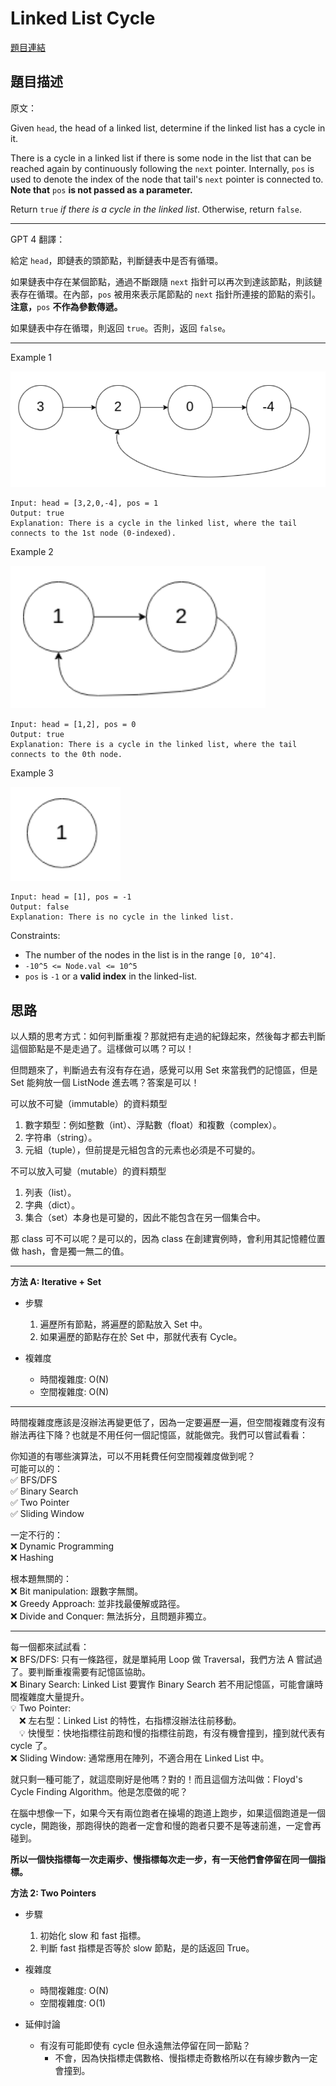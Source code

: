 # Linked List Cycle

[題目連結](https://leetcode.com/problems/linked-list-cycle/)

## 題目描述
原文：

Given `head`, the head of a linked list, determine if the linked list has a cycle in it.

There is a cycle in a linked list if there is some node in the list that can be reached again by continuously following the `next` pointer. Internally, `pos` is used to denote the index of the node that tail's `next` pointer is connected to. **Note that** `pos` **is not passed as a parameter.**

Return `true` *if there is a cycle in the linked list*. Otherwise, return `false`.

 

----

GPT 4 翻譯：

給定 `head`，即鏈表的頭節點，判斷鏈表中是否有循環。

如果鏈表中存在某個節點，通過不斷跟隨 `next` 指針可以再次到達該節點，則該鏈表存在循環。在內部，`pos` 被用來表示尾節點的 `next` 指針所連接的節點的索引。**注意，**`pos` **不作為參數傳遞。**

如果鏈表中存在循環，則返回 `true`。否則，返回 `false`。

----

Example 1

![Example 1](example1.png)

```
Input: head = [3,2,0,-4], pos = 1
Output: true
Explanation: There is a cycle in the linked list, where the tail connects to the 1st node (0-indexed).
```

Example 2

![Example 2](example2.png)

```
Input: head = [1,2], pos = 0
Output: true
Explanation: There is a cycle in the linked list, where the tail connects to the 0th node.
```

Example 3

![Example 3](example3.png)

```
Input: head = [1], pos = -1
Output: false
Explanation: There is no cycle in the linked list.
```

Constraints:

* The number of the nodes in the list is in the range `[0, 10^4]`.
* `-10^5 <= Node.val <= 10^5`
* `pos` is `-1` or a **valid index** in the linked-list.

## 思路

以人類的思考方式：如何判斷重複？那就把有走過的紀錄起來，然後每才都去判斷這個節點是不是走過了。這樣做可以嗎？可以！  

但問題來了，判斷過去有沒有存在過，感覺可以用 Set 來當我們的記憶區，但是 Set 能夠放一個 ListNode 進去嗎？答案是可以！  

可以放不可變（immutable）的資料類型  
1. 數字類型：例如整數（int）、浮點數（float）和複數（complex）。
2. 字符串（string）。
3. 元組（tuple），但前提是元組包含的元素也必須是不可變的。  

不可以放入可變（mutable）的資料類型
1. 列表（list）。
2. 字典（dict）。
3. 集合（set）本身也是可變的，因此不能包含在另一個集合中。

那 class 可不可以呢？是可以的，因為 class 在創建實例時，會利用其記憶體位置做 hash，會是獨一無二的值。  

---

**方法 A: Iterative + Set**

* 步驟
    1. 遍歷所有節點，將遍歷的節點放入 Set 中。
    2. 如果遍歷的節點存在於 Set 中，那就代表有 Cycle。

* 複雜度
    * 時間複雜度: O(N)
    * 空間複雜度: O(N)

---

時間複雜度應該是沒辦法再變更低了，因為一定要遍歷一遍，但空間複雜度有沒有辦法再往下降？也就是不用任何一個記憶區，就能做完。我們可以嘗試看看：  

你知道的有哪些演算法，可以不用耗費任何空間複雜度做到呢？  
可能可以的：  
✅ BFS/DFS  
✅ Binary Search  
✅ Two Pointer  
✅ Sliding Window  

一定不行的：  
❌ Dynamic Programming  
❌ Hashing  

根本題無關的：  
❌ Bit manipulation: 跟數字無關。  
❌ Greedy Approach: 並非找最優解或路徑。  
❌ Divide and Conquer: 無法拆分，且問題非獨立。  

---

每一個都來試試看：  
❌ BFS/DFS: 只有一條路徑，就是單純用 Loop 做 Traversal，我們方法 A 嘗試過了。要判斷重複需要有記憶區協助。  
❌ Binary Search: Linked List 要實作 Binary Search 若不用記憶區，可能會讓時間複雜度大量提升。  
💡 Two Pointer:   
　❌ 左右型：Linked List 的特性，右指標沒辦法往前移動。  
　💡 快慢型：快地指標往前跑和慢的指標往前跑，有沒有機會撞到，撞到就代表有 cycle 了。  
❌ Sliding Window: 通常應用在陣列，不適合用在 Linked List 中。  

就只剩一種可能了，就這麼剛好是他嗎？對的！而且這個方法叫做：Floyd's Cycle Finding Algorithm。他是怎麼做的呢？  
 
在腦中想像一下，如果今天有兩位跑者在操場的跑道上跑步，如果這個跑道是一個 cycle，開跑後，那跑得快的跑者一定會和慢的跑者只要不是等速前進，一定會再碰到。  

**所以一個快指標每一次走兩步、慢指標每次走一步，有一天他們會停留在同一個指標。**


**方法 2: Two Pointers**

* 步驟
    1. 初始化 slow 和 fast 指標。  
    2. 判斷 fast 指標是否等於 slow 節點，是的話返回 True。

* 複雜度
    * 時間複雜度: O(N)
    * 空間複雜度: O(1)

* 延伸討論
    * 有沒有可能即使有 cycle 但永遠無法停留在同一節點？
        * 不會，因為快指標走偶數格、慢指標走奇數格所以在有線步數內一定會撞到。